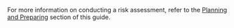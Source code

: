 
For more information on conducting a risk assessment, refer to the [Planning and Preparing](topics/practice-2-planning/0-getting-started/1-intro.md) section of this guide.
